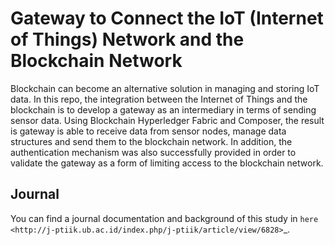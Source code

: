 Gateway to Connect the IoT (Internet of Things) Network and the Blockchain Network
===================

Blockchain can become an alternative solution in managing and storing IoT data. In this repo, the integration between the Internet of Things and the blockchain is to develop a gateway as an intermediary in terms of sending sensor data. Using Blockchain Hyperledger Fabric and Composer, the result is gateway is able to receive data from sensor nodes, manage data structures and send them to the blockchain network. In addition, the authentication mechanism was also successfully provided in order to validate the gateway as a form of limiting access to the blockchain network.

Journal
--------------------

You can find a journal documentation and background of this study in `here <http://j-ptiik.ub.ac.id/index.php/j-ptiik/article/view/6828>`_.